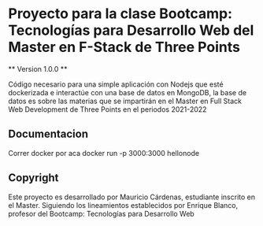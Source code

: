 # Proyecto para la clase Bootcamp: Tecnologías para Desarrollo Web del Master en F-Stack de Three Points

** Version 1.0.0 **

Código necesario para una simple aplicación con Nodejs que esté dockerizada e interactúe con una base de datos en MongoDB, la base de datos es sobre las materias que se impartirán en el Master en Full Stack Web Development de Three Points en el periodos 2021-2022

## Documentacion

Correr docker por aca
docker run -p 3000:3000 hellonode

## Copyright

Este proyecto es desarrollado por Mauricio Cárdenas, estudiante inscrito en el Master. Siguiendo los lineamientos establecidos por Enrique Blanco, profesor del Bootcamp: Tecnologías para Desarrollo Web
